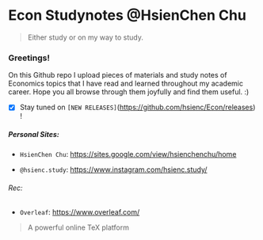 # Econ Studynotes @HsienChen Chu
> Either study or on my way to study. 
### Greetings!

On this Github repo I upload pieces of materials and study notes of Economics topics that I have read and learned throughout my academic career. Hope you all browse through them joyfully and find them useful. :)

- [x] Stay tuned on `[NEW RELEASES]`(https://github.com/hsienc/Econ/releases) ! 



##### Personal Sites:
- `HsienChen Chu`:
  https://sites.google.com/view/hsienchenchu/home

- `@hsienc.study`:
  https://www.instagram.com/hsienc.study/

###### Rec:
- `Overleaf`:  https://www.overleaf.com/
> A powerful online TeX platform

  

